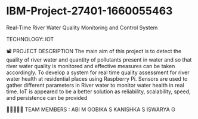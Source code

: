 # IBM-Project-27401-1660055463
Real-Time River Water Quality Monitoring and Control System

TECHNOLOGY: IOT

📽️ PROJECT DESCRIPTION The main aim of this project is to detect the quality of river water and quantity of pollutants present in water and so that river water quality is monitored and effective measures can be taken accordingly. To develop a system for real time quality assessment for river water health at residential places using Raspberry Pi. Sensors are used to gather different parameters in River water to monitor water health in real time. IoT is appeared to be a better solution as reliability, scalability, speed, and persistence can be provided

👨🏿‍🤝‍👨🏻 TEAM MEMBERS : ABI M  GOBIKA S  KANISHKA S  ISWARYA G
